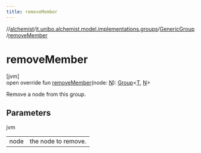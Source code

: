 ```yaml
---
title: removeMember
---
```

//[alchemist](../../../index.html)/[it.unibo.alchemist.model.implementations.groups](../index.html)/[GenericGroup](index.html)/[removeMember](remove-member.html)



# removeMember



[jvm]\
open override fun [removeMember](remove-member.html)(node: [N](index.html)): [Group](../../it.unibo.alchemist.model.interfaces/-group/index.html)<[T](index.html), [N](index.html)>



Remove a node from this group.



## Parameters


jvm

| | |
|---|---|
| node | the node to remove. |




